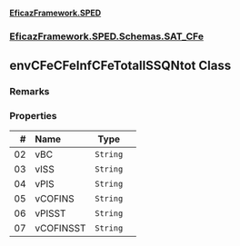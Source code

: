 #### [EficazFramework.SPED](EficazFrameworkSPED.md 'EficazFramework SPED')
### [EficazFramework.SPED.Schemas.SAT_CFe](EficazFramework.SPED.Schemas.SAT_CFe.md 'EficazFramework.SPED.Schemas.SAT_CFe')

## envCFeCFeInfCFeTotalISSQNtot Class

### Remarks
### Properties

| # | Name | Type | |
| ---: | :--- | :---: | :--- |
| 02 | vBC | `String` |  |
| 03 | vISS | `String` |  |
| 04 | vPIS | `String` |  |
| 05 | vCOFINS | `String` |  |
| 06 | vPISST | `String` |  |
| 07 | vCOFINSST | `String` |  |
